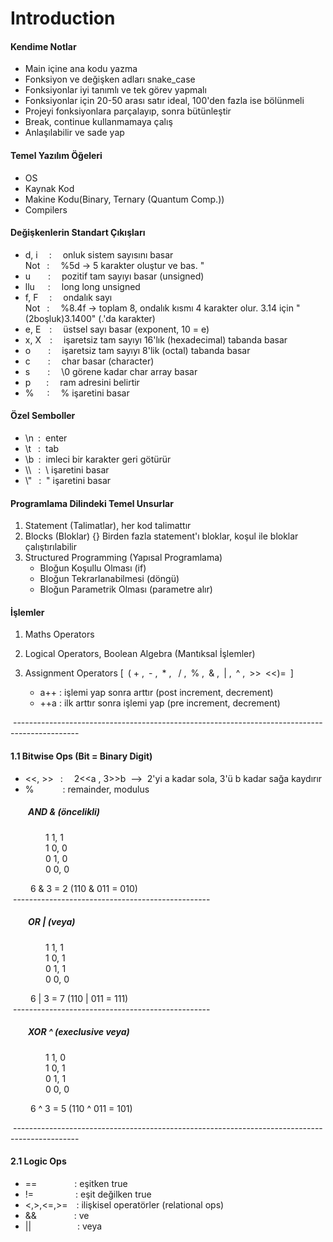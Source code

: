 # Introduction

#### Kendime Notlar
* Main içine ana kodu yazma
* Fonksiyon ve değişken adları snake_case
* Fonksiyonlar iyi tanımlı ve tek görev yapmalı
* Fonksiyonlar için 20-50 arası satır ideal, 100'den fazla ise bölünmeli
* Projeyi fonksiyonlara parçalayıp, sonra bütünleştir
* Break, continue kullanmamaya çalış
* Anlaşılabilir ve sade yap
	
	
#### Temel Yazılım Öğeleri
- OS
- Kaynak Kod
- Makine Kodu(Binary, Ternary (Quantum Comp.))
- Compilers

#### Değişkenlerin Standart Çıkışları
- d,&nbsp;i &emsp;: &emsp;onluk sistem sayısını basar  
	Not&ensp; :&emsp; %5d -> 5 karakter oluştur ve bas. "
- u&emsp;&emsp;:&emsp; pozitif tam sayıyı basar (unsigned)
- llu&emsp;&ensp;: &emsp;long long unsigned
- f,&nbsp;F&emsp;&nbsp;:&emsp; ondalık sayı  
Not&ensp; :&emsp; %8.4f -> toplam 8, ondalık kısmı 4 karakter olur. 3.14 için "(2boşluk)3.1400" (.'da karakter)
- e,&nbsp;E&emsp;: &emsp;üstsel sayı basar (exponent, 10 = e)
- x,&nbsp;X&emsp;: &emsp;işaretsiz tam sayıyı 16'lık (hexadecimal) tabanda basar
- o&emsp;&emsp;: &emsp;işaretsiz tam sayıyı 8'lik (octal) tabanda basar
- c&emsp;&emsp;: &emsp;char basar (character)
- s&emsp;&emsp;: &emsp;\0 görene kadar char array basar
- p&emsp;&ensp;&nbsp;: &emsp;ram adresini belirtir
- %&emsp;&ensp;: &emsp;% işaretini basar


#### Özel Semboller
- \n&ensp;:&nbsp; enter
- \t&ensp;&nbsp;:&nbsp; tab
- \b&ensp;:&nbsp; imleci bir karakter geri götürür
- \\\\&ensp;&nbsp;:&nbsp; \ işaretini basar
- \\"&ensp;&nbsp;:&nbsp; " işaretini basar

#### Programlama Dilindeki Temel Unsurlar
1. Statement (Talimatlar), her kod talimattır
2. Blocks (Bloklar) {}
	Birden fazla statement'ı bloklar, koşul ile bloklar çalıştırılabilir
3. Structured Programming (Yapısal Programlama)
	- Bloğun Koşullu Olması (if)
	- Bloğun Tekrarlanabilmesi (döngü)
	- Bloğun Parametrik Olması (parametre alır)

#### İşlemler
1. Maths Operators
2. Logical Operators, Boolean Algebra (Mantıksal İşlemler)
3. Assignment Operators [&ensp;(&nbsp;+&nbsp;,&ensp;-&nbsp;,&ensp;*&nbsp;,&nbsp;&ensp;/&nbsp;,&ensp;%&nbsp;,&ensp;&&nbsp;,&ensp;|&nbsp;,&ensp;^&nbsp;,&ensp;>>&ensp;<<)=&ensp;]

	- a++ : işlemi yap sonra arttır (post increment, decrement)
	- ++a : ilk arttır sonra işlemi yap (pre increment, decrement)  

&nbsp;----------------------------------------------------------------------------------------------
  
#### 1.1 Bitwise Ops (Bit = Binary Digit)
- <<, >> &ensp;:&emsp; 2<<a , 3>>b &nbsp;-->&nbsp; 2'yi a kadar sola, 3'ü b kadar sağa kaydırır
- %&emsp;&emsp;&emsp;&nbsp;: remainder, modulus  

##### &emsp;&emsp;AND & (öncelikli)  
&emsp;&emsp;&emsp;&emsp;1 1, 1  
&emsp;&emsp;&emsp;&emsp;1 0, 0  
&emsp;&emsp;&emsp;&emsp;0 1, 0  
&emsp;&emsp;&emsp;&emsp;0 0, 0

&emsp;&emsp; 6 & 3 = 2 (110 & 011 = 010)  
&nbsp;-------------------------------------------------
##### &emsp;&emsp;OR | (veya) 
&emsp;&emsp;&emsp;&emsp;1 1, 1  
&emsp;&emsp;&emsp;&emsp;1 0, 1  
&emsp;&emsp;&emsp;&emsp;0 1, 1  
&emsp;&emsp;&emsp;&emsp;0 0, 0  

&emsp;&emsp; 6 | 3 = 7 (110 | 011 = 111)  
&nbsp;-------------------------------------------------
##### &emsp;&emsp;XOR ^ (execlusive veya)

&emsp;&emsp;&emsp;&emsp;1 1, 0  
&emsp;&emsp;&emsp;&emsp;1 0, 1  
&emsp;&emsp;&emsp;&emsp;0 1, 1  
&emsp;&emsp;&emsp;&emsp;0 0, 0  

&emsp;&emsp; 6 ^ 3 = 5 (110 ^ 011 = 101)  

&nbsp;----------------------------------------------------------------------------------------------  

#### 2.1 Logic Ops
- ==&emsp;&emsp;&emsp;&ensp;&ensp;&nbsp;: eşitken true
- !=&emsp;&emsp;&emsp;&emsp;&ensp;&nbsp;: eşit değilken true
- <,>,<=,>=&ensp;&ensp;:  ilişkisel operatörler (relational ops)
- &&&emsp;&emsp;&emsp;&emsp;&nbsp;: ve
- ||&emsp;&emsp;&emsp;&emsp;&emsp;&nbsp;: veya
